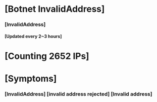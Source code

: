 # [Botnet InvalidAddress]
### [InvalidAddress]
#### [Updated every 2~3 hours]

# [Counting 2652 IPs]

# [Symptoms] 

###   [InvalidAddress] [invalid address rejected] [Invalid address]
